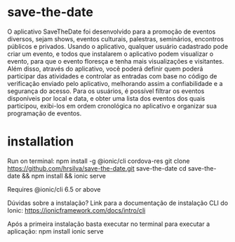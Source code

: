 # save-the-date
O aplicativo SaveTheDate foi desenvolvido para a promoção de eventos diversos, sejam shows, eventos culturais, palestras, seminários, encontros públicos e privados. 
Usando o aplicativo, qualquer usuário cadastrado pode criar um  evento, e todos que instalarem o aplicativo podem visualizar o evento, para que o evento floresça e tenha mais visualizações e visitantes. 
Além disso, através do aplicativo, você poderá definir quem poderá participar das atividades e controlar as entradas com base no código de verificação enviado pelo aplicativo, melhorando assim a confiabilidade e a segurança do acesso. 
Para os usuários, é possível filtrar os eventos disponíveis por local e data, e obter uma lista dos eventos dos quais participou, exibi-los em ordem cronológica no aplicativo e organizar sua programação de eventos.

# installation
Run on terminal:
npm install -g @ionic/cli cordova-res
git clone https://github.com/hrsilva/save-the-date.git save-the-date
cd save-the-date && npm install && ionic serve

Requires @ionic/cli 6.5 or above

Dúvidas sobre a instalação? Link para a documentação de instalação CLI do Ionic:
https://ionicframework.com/docs/intro/cli

Após a primeira instalação basta executar no terminal para executar a aplicação: 
npm install
ionic serve

